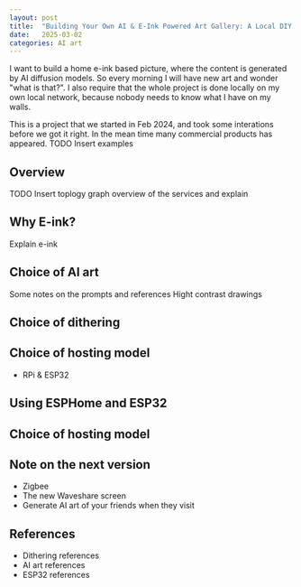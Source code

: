 ```yaml
---
layout: post
title:  "Building Your Own AI & E-Ink Powered Art Gallery: A Local DIY Guide"
date:   2025-03-02
categories: AI art
---
```


I want to build a home e-ink based picture, where the content is generated by AI diffusion models.
So every morning I will have new art and wonder "what is that?".
I also require that the whole project is done locally on my own local network, because nobody needs to know what I have on my walls.

This is a project that we started in Feb 2024, and took some interations before we got it right.
In the mean time many commercial products has appeared.
TODO Insert examples

## Overview

TODO Insert toplogy graph overview of the services and explain


## Why E-ink?

Explain e-ink


## Choice of AI art

Some notes on the prompts and references
Hight contrast
drawings


## Choice of dithering


## Choice of hosting model

- RPi & ESP32

## Using ESPHome and ESP32


## Choice of hosting model


## Note on the next version

- Zigbee
- The new Waveshare screen
- Generate AI art of your friends when they visit


## References

- Dithering references
- AI art references
- ESP32 references

